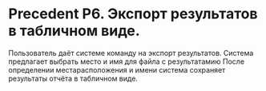 Precedent P6. Экспорт результатов в табличном виде.
===================================================

Пользователь даёт системе команду на экспорт результатов. Система предлагает
выбрать место и имя для файла с результатамию После определении местарасположения 
и имени система сохраняет результаты отчёта в табличном виде.